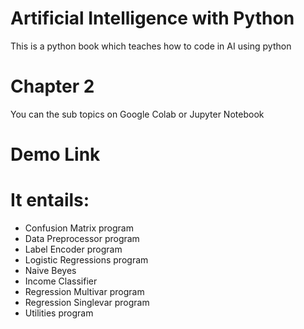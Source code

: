 # Artificial Intelligence with Python
This is a python book which teaches how to code in AI using python
# Chapter 2
You can the sub topics on Google Colab or Jupyter Notebook
# Demo Link

# It entails:
- Confusion Matrix program
- Data Preprocessor program
- Label Encoder program
- Logistic Regressions program
- Naive Beyes
- Income Classifier
- Regression Multivar program
- Regression Singlevar program
- Utilities program
